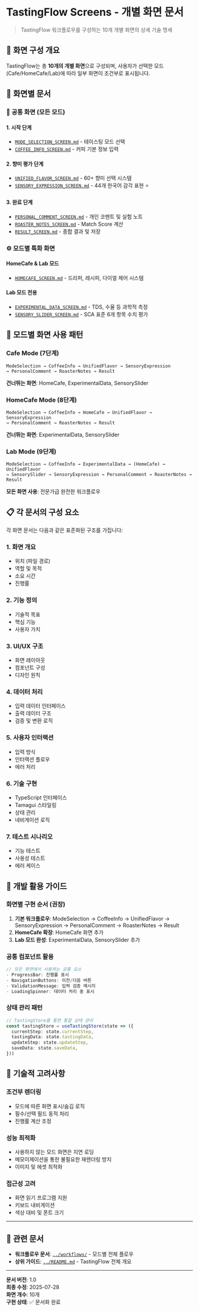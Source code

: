 # TastingFlow Screens - 개별 화면 문서

> TastingFlow 워크플로우를 구성하는 10개 개별 화면의 상세 기술 명세

## 📱 화면 구성 개요

TastingFlow는 총 **10개의 개별 화면**으로 구성되며, 사용자가 선택한 모드(Cafe/HomeCafe/Lab)에 따라 일부 화면이 조건부로 표시됩니다.

## 📂 화면별 문서

### 🔄 **공통 화면** (모든 모드)

#### 1. 시작 단계

- [`MODE_SELECTION_SCREEN.md`](MODE_SELECTION_SCREEN.md) - 테이스팅 모드 선택
- [`COFFEE_INFO_SCREEN.md`](COFFEE_INFO_SCREEN.md) - 커피 기본 정보 입력

#### 2. 향미 평가 단계

- [`UNIFIED_FLAVOR_SCREEN.md`](UNIFIED_FLAVOR_SCREEN.md) - 60+ 향미 선택 시스템
- [`SENSORY_EXPRESSION_SCREEN.md`](SENSORY_EXPRESSION_SCREEN.md) - 44개 한국어 감각 표현 ⭐

#### 3. 완료 단계

- [`PERSONAL_COMMENT_SCREEN.md`](PERSONAL_COMMENT_SCREEN.md) - 개인 코멘트 및 실험 노트
- [`ROASTER_NOTES_SCREEN.md`](ROASTER_NOTES_SCREEN.md) - Match Score 계산
- [`RESULT_SCREEN.md`](RESULT_SCREEN.md) - 종합 결과 및 저장

### ⚙️ **모드별 특화 화면**

#### HomeCafe & Lab 모드

- [`HOMECAFE_SCREEN.md`](HOMECAFE_SCREEN.md) - 드리퍼, 레시피, 다이얼 제어 시스템

#### Lab 모드 전용

- [`EXPERIMENTAL_DATA_SCREEN.md`](EXPERIMENTAL_DATA_SCREEN.md) - TDS, 수율 등 과학적 측정
- [`SENSORY_SLIDER_SCREEN.md`](SENSORY_SLIDER_SCREEN.md) - SCA 표준 6개 항목 수치 평가

## 🔄 모드별 화면 사용 패턴

### Cafe Mode (7단계)

```
ModeSelection → CoffeeInfo → UnifiedFlavor → SensoryExpression
→ PersonalComment → RoasterNotes → Result
```

**건너뛰는 화면**: HomeCafe, ExperimentalData, SensorySlider

### HomeCafe Mode (8단계)

```
ModeSelection → CoffeeInfo → HomeCafe → UnifiedFlavor → SensoryExpression
→ PersonalComment → RoasterNotes → Result
```

**건너뛰는 화면**: ExperimentalData, SensorySlider

### Lab Mode (9단계)

```
ModeSelection → CoffeeInfo → ExperimentalData → (HomeCafe) → UnifiedFlavor
→ SensorySlider → SensoryExpression → PersonalComment → RoasterNotes → Result
```

**모든 화면 사용**: 전문가급 완전한 워크플로우

## 📋 각 문서의 구성 요소

각 화면 문서는 다음과 같은 표준화된 구조를 가집니다:

### 1. **화면 개요**

- 위치 (파일 경로)
- 역할 및 목적
- 소요 시간
- 진행률

### 2. **기능 정의**

- 기술적 목표
- 핵심 기능
- 사용자 가치

### 3. **UI/UX 구조**

- 화면 레이아웃
- 컴포넌트 구성
- 디자인 원칙

### 4. **데이터 처리**

- 입력 데이터 인터페이스
- 출력 데이터 구조
- 검증 및 변환 로직

### 5. **사용자 인터랙션**

- 입력 방식
- 인터랙션 플로우
- 에러 처리

### 6. **기술 구현**

- TypeScript 인터페이스
- Tamagui 스타일링
- 상태 관리
- 네비게이션 로직

### 7. **테스트 시나리오**

- 기능 테스트
- 사용성 테스트
- 에러 케이스

## 🎯 개발 활용 가이드

### 화면별 구현 순서 (권장)

1. **기본 워크플로우**: ModeSelection → CoffeeInfo → UnifiedFlavor → SensoryExpression → PersonalComment → RoasterNotes → Result
2. **HomeCafe 확장**: HomeCafe 화면 추가
3. **Lab 모드 완성**: ExperimentalData, SensorySlider 추가

### 공통 컴포넌트 활용

```typescript
// 모든 화면에서 사용하는 공통 요소
- ProgressBar: 진행률 표시
- NavigationButtons: 이전/다음 버튼
- ValidationMessage: 입력 검증 메시지
- LoadingSpinner: 데이터 처리 중 표시
```

### 상태 관리 패턴

```typescript
// TastingStore를 통한 통합 상태 관리
const tastingStore = useTastingStore(state => ({
  currentStep: state.currentStep,
  tastingData: state.tastingData,
  updateStep: state.updateStep,
  saveData: state.saveData,
}))
```

## 🔧 기술적 고려사항

### 조건부 렌더링

- 모드에 따른 화면 표시/숨김 로직
- 필수/선택 필드 동적 처리
- 진행률 계산 조정

### 성능 최적화

- 사용하지 않는 모드 화면은 지연 로딩
- 메모이제이션을 통한 불필요한 재렌더링 방지
- 이미지 및 에셋 최적화

### 접근성 고려

- 화면 읽기 프로그램 지원
- 키보드 내비게이션
- 색상 대비 및 폰트 크기

---

## 🔗 관련 문서

- **워크플로우 문서**: [`../workflows/`](../workflows/) - 모드별 전체 플로우
- **상위 가이드**: [`../README.md`](../README.md) - TastingFlow 전체 개요

---

**문서 버전**: 1.0  
**최종 수정**: 2025-07-28  
**화면 개수**: 10개  
**구현 상태**: ✅ 문서화 완료
